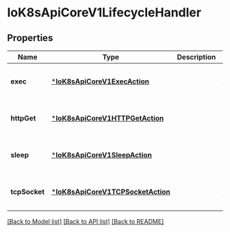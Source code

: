 # IoK8sApiCoreV1LifecycleHandler


## Properties
Name | Type | Description | Notes
------------ | ------------- | ------------- | -------------
**exec** | [***IoK8sApiCoreV1ExecAction**](IoK8sApiCoreV1ExecAction.md) |  | [optional] [default to nothing]
**httpGet** | [***IoK8sApiCoreV1HTTPGetAction**](IoK8sApiCoreV1HTTPGetAction.md) |  | [optional] [default to nothing]
**sleep** | [***IoK8sApiCoreV1SleepAction**](IoK8sApiCoreV1SleepAction.md) |  | [optional] [default to nothing]
**tcpSocket** | [***IoK8sApiCoreV1TCPSocketAction**](IoK8sApiCoreV1TCPSocketAction.md) |  | [optional] [default to nothing]


[[Back to Model list]](../README.md#models) [[Back to API list]](../README.md#api-endpoints) [[Back to README]](../README.md)


